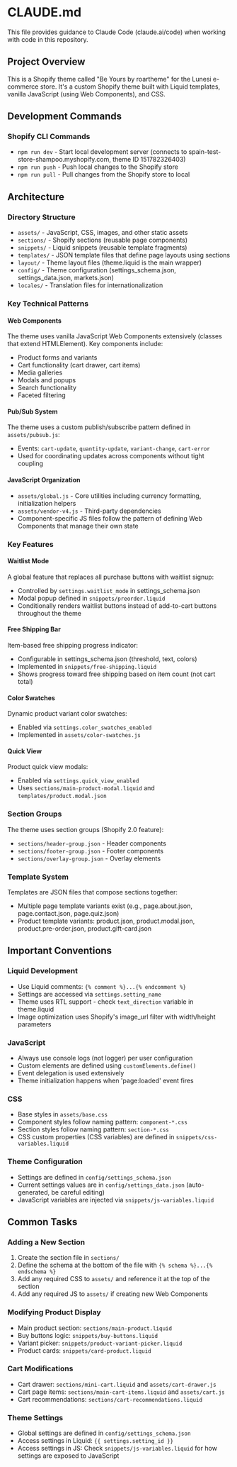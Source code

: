 # CLAUDE.md

This file provides guidance to Claude Code (claude.ai/code) when working with code in this repository.

## Project Overview

This is a Shopify theme called "Be Yours by roartheme" for the Lunesi e-commerce store. It's a custom Shopify theme built with Liquid templates, vanilla JavaScript (using Web Components), and CSS.

## Development Commands

### Shopify CLI Commands
- `npm run dev` - Start local development server (connects to spain-test-store-shampoo.myshopify.com, theme ID 151782326403)
- `npm run push` - Push local changes to the Shopify store
- `npm run pull` - Pull changes from the Shopify store to local

## Architecture

### Directory Structure
- `assets/` - JavaScript, CSS, images, and other static assets
- `sections/` - Shopify sections (reusable page components)
- `snippets/` - Liquid snippets (reusable template fragments)
- `templates/` - JSON template files that define page layouts using sections
- `layout/` - Theme layout files (theme.liquid is the main wrapper)
- `config/` - Theme configuration (settings_schema.json, settings_data.json, markets.json)
- `locales/` - Translation files for internationalization

### Key Technical Patterns

#### Web Components
The theme uses vanilla JavaScript Web Components extensively (classes that extend HTMLElement). Key components include:
- Product forms and variants
- Cart functionality (cart drawer, cart items)
- Media galleries
- Modals and popups
- Search functionality
- Faceted filtering

#### Pub/Sub System
The theme uses a custom publish/subscribe pattern defined in `assets/pubsub.js`:
- Events: `cart-update`, `quantity-update`, `variant-change`, `cart-error`
- Used for coordinating updates across components without tight coupling

#### JavaScript Organization
- `assets/global.js` - Core utilities including currency formatting, initialization helpers
- `assets/vendor-v4.js` - Third-party dependencies
- Component-specific JS files follow the pattern of defining Web Components that manage their own state

### Key Features

#### Waitlist Mode
A global feature that replaces all purchase buttons with waitlist signup:
- Controlled by `settings.waitlist_mode` in settings_schema.json
- Modal popup defined in `snippets/preorder.liquid`
- Conditionally renders waitlist buttons instead of add-to-cart buttons throughout the theme

#### Free Shipping Bar
Item-based free shipping progress indicator:
- Configurable in settings_schema.json (threshold, text, colors)
- Implemented in `snippets/free-shipping.liquid`
- Shows progress toward free shipping based on item count (not cart total)

#### Color Swatches
Dynamic product variant color swatches:
- Enabled via `settings.color_swatches_enabled`
- Implemented in `assets/color-swatches.js`

#### Quick View
Product quick view modals:
- Enabled via `settings.quick_view_enabled`
- Uses `sections/main-product-modal.liquid` and `templates/product.modal.json`

### Section Groups
The theme uses section groups (Shopify 2.0 feature):
- `sections/header-group.json` - Header components
- `sections/footer-group.json` - Footer components
- `sections/overlay-group.json` - Overlay elements

### Template System
Templates are JSON files that compose sections together:
- Multiple page template variants exist (e.g., page.about.json, page.contact.json, page.quiz.json)
- Product template variants: product.json, product.modal.json, product.pre-order.json, product.gift-card.json

## Important Conventions

### Liquid Development
- Use Liquid comments: `{% comment %}...{% endcomment %}`
- Settings are accessed via `settings.setting_name`
- Theme uses RTL support - check `text_direction` variable in theme.liquid
- Image optimization uses Shopify's image_url filter with width/height parameters

### JavaScript
- Always use console logs (not logger) per user configuration
- Custom elements are defined using `customElements.define()`
- Event delegation is used extensively
- Theme initialization happens when 'page:loaded' event fires

### CSS
- Base styles in `assets/base.css`
- Component styles follow naming pattern: `component-*.css`
- Section styles follow naming pattern: `section-*.css`
- CSS custom properties (CSS variables) are defined in `snippets/css-variables.liquid`

### Theme Configuration
- Settings are defined in `config/settings_schema.json`
- Current settings values are in `config/settings_data.json` (auto-generated, be careful editing)
- JavaScript variables are injected via `snippets/js-variables.liquid`

## Common Tasks

### Adding a New Section
1. Create the section file in `sections/`
2. Define the schema at the bottom of the file with `{% schema %}...{% endschema %}`
3. Add any required CSS to `assets/` and reference it at the top of the section
4. Add any required JS to `assets/` if creating new Web Components

### Modifying Product Display
- Main product section: `sections/main-product.liquid`
- Buy buttons logic: `snippets/buy-buttons.liquid`
- Variant picker: `snippets/product-variant-picker.liquid`
- Product cards: `snippets/card-product.liquid`

### Cart Modifications
- Cart drawer: `sections/mini-cart.liquid` and `assets/cart-drawer.js`
- Cart page items: `sections/main-cart-items.liquid` and `assets/cart.js`
- Cart recommendations: `sections/cart-recommendations.liquid`

### Theme Settings
- Global settings are defined in `config/settings_schema.json`
- Access settings in Liquid: `{{ settings.setting_id }}`
- Access settings in JS: Check `snippets/js-variables.liquid` for how settings are exposed to JavaScript

